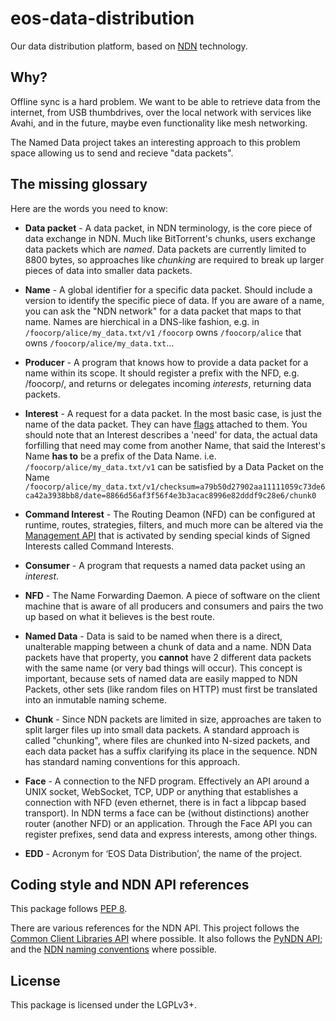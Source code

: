 # eos-data-distribution

Our data distribution platform, based on [NDN](http://named-data.net/) technology.

## Why?

Offline sync is a hard problem. We want to be able to retrieve data from the
internet, from USB thumbdrives, over the local network with services like Avahi,
and in the future, maybe even functionality like mesh networking.

The Named Data project takes an interesting approach to this problem space
allowing us to send and recieve "data packets".

## The missing glossary

Here are the words you need to know:

 * **Data packet** - A data packet, in NDN terminology, is the core piece of
   data exchange in NDN. Much like BitTorrent's chunks, users exchange data
   packets which are *named*. Data packets are currently limited to 8800
   bytes, so approaches like *chunking* are required to break up larger pieces
   of data into smaller data packets.

 * **Name** - A global identifier for a specific data packet. Should include
   a version to identify the specific piece of data. If you are aware of a
   name, you can ask the "NDN network" for a data packet that maps to that name.
   Names are hierchical in a DNS-like fashion, e.g. in `/foocorp/alice/my_data.txt/v1`
   `/foocorp` owns `/foocorp/alice` that owns `/foocorp/alice/my_data.txt`...
   
 * **Producer** - A program that knows how to provide a data packet for a name
   within its scope. It should register a prefix with the NFD, e.g. /foocorp/,
   and returns or delegates incoming *interests*, returning data packets.

 * **Interest** - A request for a data packet. In the most basic case, is just
   the name of the data packet. They can have [flags](https://named-data.net/doc/ndn-tlv/interest.html)
   attached to them. You should note that an Interest describes a 'need' for data,
   the actual data forfilling that need may come from another Name, that said the
   Interest's Name **has to** be a prefix of the Data Name. i.e. `/foocorp/alice/my_data.txt/v1`
   can be satisfied by a Data Packet on the Name `/foocorp/alice/my_data.txt/v1/checksum=a79b50d27902aa11111059c73de6ca42a3938bb8/date=8866d56af3f56f4e3b3acac8996e82dddf9c28e6/chunk0`
 
 * **Command Interest** - The Routing Deamon (NFD) can be configured at runtime,
   routes, strategies, filters, and much more can be altered via the 
   [Management API](https://redmine.named-data.net/projects/nfd/wiki/Management)
   that is activated by sending special kinds of Signed Interests called Command Interests.

 * **Consumer** - A program that requests a named data packet using an *interest*.

 * **NFD** - The Name Forwarding Daemon. A piece of software on the client
   machine that is aware of all producers and consumers and pairs the two up
   based on what it believes is the best route.
   
 * **Named Data** - Data is said to be named when there is a direct, unalterable mapping
   between a chunk of data and a name. NDN Data packets have that property, you **cannot**
   have 2 different data packets with the same name (or very bad things will occur). This
   concept is important, because sets of named data are easily mapped to NDN Packets, other
   sets (like random files on HTTP) must first be translated into an inmutable naming scheme.

 * **Chunk** - Since NDN packets are limited in size, approaches are taken to
   split larger files up into small data packets. A standard approach is called
   "chunking", where files are chunked into N-sized packets, and each
   data packet has a suffix clarifying its place in the sequence. NDN has
   standard naming conventions for this approach.

 * **Face** - A connection to the NFD program. Effectively an API around a
   UNIX socket, WebSocket, TCP, UDP or anything that establishes a connection with 
   NFD (even ethernet, there is in fact a libpcap based transport). In NDN terms a face can
   be (without distinctions) another router (another NFD) or an application. Through the Face
   API you can register prefixes, send data and express interests, among other things.

 * **EDD** - Acronym for ‘EOS Data Distribution’, the name of the project.

## Coding style and NDN API references

This package follows [PEP 8](https://www.python.org/dev/peps/pep-0008/).

There are various references for the NDN API. This project follows the
[Common Client Libraries API](http://named-data.net/doc/ndn-ccl-api/) where
possible. It also follows the
[PyNDN API](http://named-data.net/doc/0.4.0/PyNDN2/pyndn.html); and the
[NDN naming conventions](http://named-data.net/doc/tech-memos/naming-conventions.pdf)
where possible.

## License

This package is licensed under the LGPLv3+.
